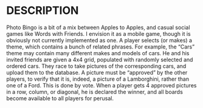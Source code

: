 # DESCRIPTION

Photo Bingo is a bit of a mix between Apples to Apples, and casual social games like Words with Friends. I envision it as a mobile game, though it is obviously not currently implemented as one. A player selects (or makes) a theme, which contains a bunch of related phrases. For example, the “Cars” theme may contain many different makes and models of cars. He and his invited friends are given a 4x4 grid, populated with randomly selected and ordered cars. They race to take pictures of the corresponding cars, and upload them to the database. A picture must be “approved” by the other players, to verify that it is, indeed, a picture of a Lamborghini, rather than one of a Ford. This is done by vote. When a player gets 4 approved pictures in a row, column, or diagonal, he is declared the winner, and all boards become available to all players for perusal.
